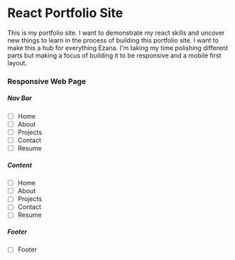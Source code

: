 # React Portfolio Site
This is my portfolio site. I want to demonstrate my react skills and uncover new things to learn in the process of building this portfolio site. I want to make this a hub for everything Ezana. I'm taking my time polishing different parts but making a focus of building it to be responsive and a mobile first layout.

### Responsive Web Page

##### Nav Bar
- [ ] Home
- [ ] About
- [ ] Projects
- [ ] Contact
- [ ] Resume

##### Content
- [ ] Home
- [ ] About
- [ ] Projects
- [ ] Contact
- [ ] Resume

##### Footer
- [ ] Footer

